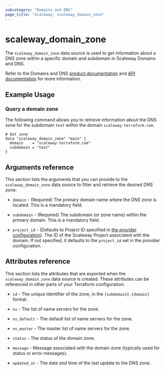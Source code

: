 ```yaml
---
subcategory: "Domains and DNS"
page_title: "Scaleway: scaleway_domain_zone"
---
```


# scaleway_domain_zone

The `scaleway_domain_zone` data source is used to get information about a DNS zone within a specific domain and subdomain in Scaleway Domains and DNS.

Refer to the Domains and DNS [product documentation](https://www.scaleway.com/en/docs/network/domains-and-dns/) and [API documentation](https://www.scaleway.com/en/developers/api/domains-and-dns/) for more information.

## Example Usage

### Query a domain zone

The following command allows you to retrieve information about the DNS zone for the subdomain `test` within the domain `scaleway-terraform.com`.

```hcl
# Get zone
data "scaleway_domain_zone" "main" {
  domain    = "scaleway-terraform.com"
  subdomain = "test"
}
```

## Arguments reference

This section lists the arguments that you can provide to the `scaleway_domain_zone` data source to filter and retrieve the desired DNS zone:


- `domain` - (Required) The primary domain name where the DNS zone is located. This is a mandatory field.

- `subdomain` - (Required) The subdomain (or zone name) within the primary domain. This is a mandatory field.

- `project_id` - (Defaults to Project ID specified in [the provider configuration](../index.md#project_id)). The ID of the Scaleway Project associated with the domain. If not specified, it defaults to the `project_id` set in the provider configuration.

## Attributes reference

This section lists the attributes that are exported when the `scaleway_domain_zone` data source is created. These attributes can be referenced in other parts of your Terraform configuration:

- `id` - The unique identifier of the zone, in the `{subdomain}.{domain}` format.

- `ns` - The list of name servers for the zone.

- `ns_default` - The default list of name servers for the zone.

- `ns_master` - The master list of name servers for the zone.

- `status` - The status of the domain zone.

- `message` - Message associated with the domain zone (typically used for status or error messages).

- `updated_at` - The date and time of the last update to the DNS zone.
